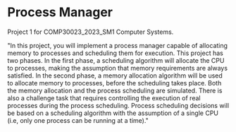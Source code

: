 # Process Manager

Project 1 for COMP30023_2023_SM1 Computer Systems.

"In this project, you will implement a process manager capable of allocating memory to processes and scheduling them for execution. This project has two phases. In the first phase, a scheduling algorithm will allocate the CPU to processes, making the assumption that memory requirements are always satisfied. In the second phase, a memory allocation algorithm will be used to allocate memory to processes, before the scheduling takes place. Both the memory allocation and the process scheduling are simulated. There is also a challenge task that requires controlling the execution of real processes during the process scheduling. Process scheduling decisions will be based on a scheduling algorithm with the assumption of a single CPU (i.e, only one process can be running at a time)."
